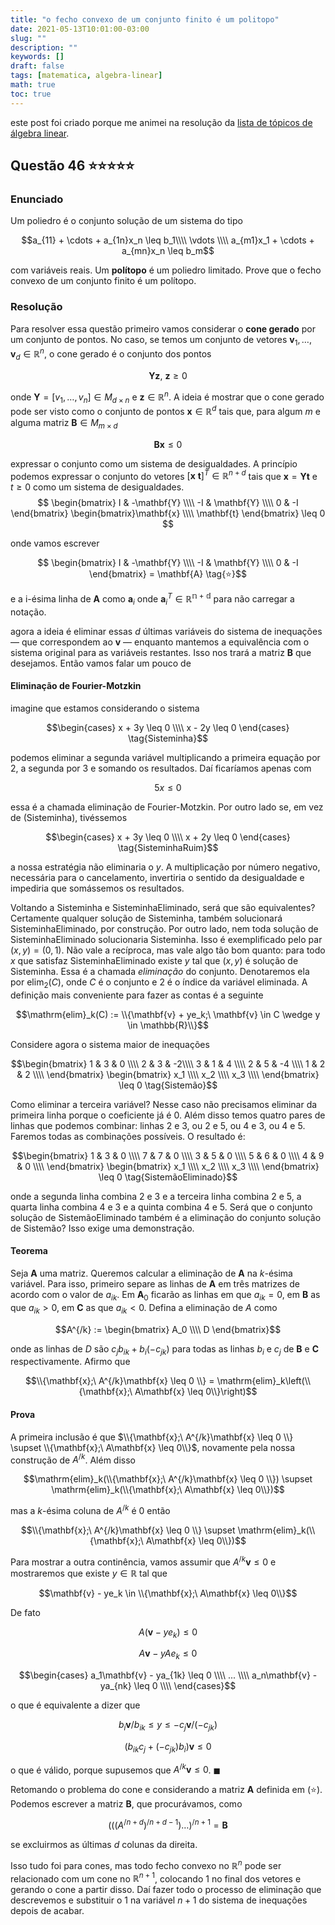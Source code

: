 ```yaml
---
title: "o fecho convexo de um conjunto finito é um politopo"
date: 2021-05-13T10:01:00-03:00
slug: ""
description: ""
keywords: []
draft: false
tags: [matematica, algebra-linear]
math: true
toc: true
---
```


este post foi criado porque me animei na resolução da [lista de tópicos de álgebra linear](/exercicios/lista1-tal).

## Questão 46 ⭐⭐⭐⭐⭐

### Enunciado

Um poliedro é o conjunto solução de um sistema do tipo

$$a_{11} + \cdots + a_{1n}x_n \leq b_1\\\\
\vdots \\\\
a_{m1}x_1 + \cdots + a_{mn}x_n \leq b_m$$

com variáveis reais. Um **polítopo** é um poliedro limitado. Prove que o fecho convexo de um conjunto finito é um polítopo.

### Resolução

Para resolver essa questão primeiro vamos considerar o **cone gerado** por um conjunto de pontos. No caso, se temos um conjunto de vetores $\mathbf{v}_1, …, \mathbf{v}_d \in \mathbb{R}^n$, o cone gerado é o conjunto dos pontos

$$ \mathbf{Y}\mathbf{z},\ \mathbf{z} \geq 0$$

onde $\mathbf{Y} = [ v_1, …, v_n ] \in M_{d \times n}$ e $\mathbf{z} \in \mathbb{R}^n$. A ideia é mostrar que o cone gerado pode ser visto como o conjunto de pontos $\mathbf{x} \in \mathbb{R}^d$ tais que, para algum $m$ e alguma matriz $\mathbf{B} \in M_{m \times d}$

$$ \mathbf{Bx} \leq 0 $$

expressar o conjunto como um sistema de desigualdades. A princípio podemos expressar o conjunto do vetores $[\mathbf{x}\ \mathbf{t}]^T \in \mathbb{R}^{n+d}$ tais que $\mathbf{x} = \mathbf{Yt}$ e $t \geq 0$ como um sistema de desigualdades.
$$
\begin{bmatrix} I & -\mathbf{Y} \\\\ -I & \mathbf{Y} \\\\ 0 & -I \end{bmatrix}
\begin{bmatrix}\mathbf{x} \\\\ \mathbf{t} \end{bmatrix}
\leq
0
$$

onde vamos escrever

$$ \begin{bmatrix} I & -\mathbf{Y} \\\\ -I & \mathbf{Y} \\\\ 0 & -I \end{bmatrix} = \mathbf{A}
\tag{⭐}$$

e a i-ésima linha de $\mathbf{A}$ como $\mathbf{a}_i$ onde $\mathbf{a}_i^T \in \mathbb{R^{n+d}}$ para não carregar a notação.

agora a ideia é eliminar essas $d$ últimas variáveis do sistema de inequações — que correspondem ao $\mathbf{v}$ — enquanto mantemos a equivalência com o sistema original para as variáveis restantes. Isso nos trará a matriz $\mathbf{B}$ que desejamos. Então vamos falar um pouco de

#### Eliminação de Fourier-Motzkin

imagine que estamos considerando o sistema

$$\begin{cases}
x + 3y \leq 0 \\\\
x - 2y \leq 0
\end{cases} \tag{Sisteminha}$$

podemos eliminar a segunda variável multiplicando a primeira equação por $2$, a segunda por $3$ e somando os resultados. Daí ficaríamos apenas com

$$5x \leq 0 \tag{SisteminhaEliminado}$$

essa é a chamada eliminação de Fourier-Motzkin. Por outro lado se, em vez de $(\mathrm{Sisteminha})$, tivéssemos

$$\begin{cases}
x + 3y \leq 0 \\\\
x + 2y \leq 0
\end{cases} \tag{SisteminhaRuim}$$

a nossa estratégia não eliminaria o $y$. A multiplicação por número negativo, necessária para o cancelamento, invertiria o sentido da desigualdade e impediria que somássemos os resultados.

Voltando a $\mathrm{Sisteminha}$ e $\mathrm{SisteminhaEliminado}$, será que são equivalentes? Certamente qualquer solução de $\mathrm{Sisteminha}$, também solucionará $\mathrm{SisteminhaEliminado}$, por construção. Por outro lado, nem toda solução de $\mathrm{SisteminhaEliminado}$ solucionaria $\mathrm{Sisteminha}$. Isso é exemplificado pelo par $(x, y) = (0, 1)$. Não vale a recíproca, mas vale algo tão bom quanto: para todo $x$ que satisfaz $\mathrm{SisteminhaEliminado}$ existe $y$ tal que $(x, y)$ é solução de $\mathrm{Sisteminha}$. Essa é a chamada _eliminação_ do conjunto. Denotaremos ela por $\mathrm{elim}_2(C)$, onde $C$ é o conjunto e $2$ é o índice da variável eliminada. A definição mais conveniente para fazer as contas é a seguinte

$$\mathrm{elim}_k(C) := \\{\mathbf{v} + ye_k;\ \mathbf{v} \in C \wedge y \in \mathbb{R}\\}$$

Considere agora o sistema maior de inequações

$$\begin{bmatrix}
1 & 3 & 0 \\\\
2 & 3 & -2\\\\
3 & 1 & 4 \\\\
2 & 5 & -4 \\\\
1 & 2 & 2 \\\\
\end{bmatrix}
\begin{bmatrix}
x_1 \\\\
x_2 \\\\
x_3 \\\\
\end{bmatrix}
\leq 0 \tag{Sistemão}$$

Como eliminar a terceira variável? Nesse caso não precisamos eliminar da primeira linha porque o coeficiente já é $0$. Além disso temos quatro pares de linhas que podemos combinar: linhas $2$ e $3$, ou $2$ e $5$, ou $4$ e $3$, ou $4$ e $5$. Faremos todas as combinações possíveis. O resultado é:

$$\begin{bmatrix}
1 & 3 & 0 \\\\
7 & 7 & 0 \\\\
3 & 5 & 0 \\\\
5 & 6 & 0 \\\\
4 & 9 & 0 \\\\
\end{bmatrix}
\begin{bmatrix}
x_1 \\\\
x_2 \\\\
x_3 \\\\
\end{bmatrix}
\leq 0 \tag{SistemãoEliminado}$$

onde a segunda linha combina $2$ e $3$ e a terceira linha combina $2$ e $5$, a quarta linha combina $4$ e $3$ e a quinta combina $4$ e $5$. Será que o conjunto solução de $\mathrm{SistemãoEliminado}$ também é a eliminação do conjunto solução de $\mathrm{Sistemão}$? Isso exige uma demonstração.

#### Teorema

Seja $\mathbf{A}$ uma matriz. Queremos calcular a eliminação de $\mathbf{A}$ na $k$-ésima variável. Para isso, primeiro separe as linhas de $\mathbf{A}$ em três matrizes de acordo com o valor de $a_{ik}$. Em $\mathbf{A}_0$ ficarão as linhas em que $a_{ik} = 0$, em $\mathbf{B}$ as que $a_{ik} > 0$, em $\mathbf{C}$ as que $a_{ik} < 0$. Defina a eliminação de $A$ como

$$A^{/k} :=
\begin{bmatrix}
A_0 \\\\
D
\end{bmatrix}$$

onde as linhas de $D$ são $c_j b_{ik} + b_i (-c_{jk})$ para todas as linhas $b_i$ e $c_j$ de $\mathbf{B}$ e $\mathbf{C}$ respectivamente. Afirmo que

$$\\{\mathbf{x};\ A^{/k}\mathbf{x} \leq 0 \\} = \mathrm{elim}_k\left(\\{\mathbf{x};\ A\mathbf{x} \leq 0\\}\right)$$

#### Prova

A primeira inclusão é que $\\{\mathbf{x};\ A^{/k}\mathbf{x} \leq 0 \\} \supset \\{\mathbf{x};\ A\mathbf{x} \leq 0\\}$, novamente pela nossa construção de $A^{/k}$. Além disso

$$\mathrm{elim}_k(\\{\mathbf{x};\ A^{/k}\mathbf{x} \leq 0 \\}) \supset \mathrm{elim}_k(\\{\mathbf{x};\ A\mathbf{x} \leq 0\\})$$

mas a $k$-ésima coluna de $A^{/k}$ é $0$ então

$$\\{\mathbf{x};\ A^{/k}\mathbf{x} \leq 0 \\} \supset \mathrm{elim}_k(\\{\mathbf{x};\ A\mathbf{x} \leq 0\\})$$

Para mostrar a outra continência, vamos assumir que $A^{/k}\mathbf{v} \leq 0$ e mostraremos que existe $y \in \mathbb{R}$ tal que

$$\mathbf{v} - ye_k \in \\{\mathbf{x};\ A\mathbf{x} \leq 0\\}$$

De fato

$$A(\mathbf{v} - ye_k) \leq 0$$

$$A\mathbf{v} - yAe_k \leq 0$$

$$\begin{cases}
a_1\mathbf{v} - ya_{1k} \leq 0 \\\\
... \\\\
a_n\mathbf{v} - ya_{nk} \leq 0 \\\\
\end{cases}$$

o que é equivalente a dizer que 

$$b_i\mathbf{v}/b_{ik} \leq  y \leq -c_j\mathbf{v}/(-c_{jk})$$

$$(b_{ik}c_j + (-c_{jk})b_i)\mathbf{v} \leq 0$$

o que é válido, porque supusemos que $A^{/k}\mathbf{v} \leq 0$. $\blacksquare$

Retomando o problema do cone e considerando a matriz $\mathbf{A}$ definida em $(⭐)$. Podemos escrever a matriz $\mathbf{B}$, que procurávamos, como

$$(((A^{/n+d})^{/n+d-1})…)^{/n+1} = \mathbf{B}$$

se excluirmos as últimas $d$ colunas da direita.

Isso tudo foi para cones, mas todo fecho convexo no $\mathbb{R}^n$ pode ser relacionado com um cone no $\mathbb{R}^{n+1}$, colocando $1$ no final dos vetores e gerando o cone a partir disso. Daí fazer todo o processo de eliminação que descrevemos e substituir o $1$ na variável $n+1$ do sistema de inequações depois de acabar.
